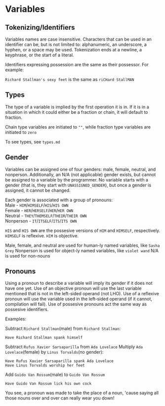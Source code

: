 # Variables
## Tokenizing/Identifiers
Variables names are case insensitive. Characters that can be used in an identifier
can be, but is not limited to: alphanumeric, an underscore, a hyphen, or a
space may be used. Tokenization ends at a newline, a keyphrase, or the
start of a literal.

Identifiers expressing possession are the same as their possessor. For
example:

`Richard Stallman's sexy feet` is the same as `riCHard StallMAN`

## Types
The type of a variable is implied by the first operation it is in. If it
is in a situation in which it could either be a fraction or chain, it
will default to fraction.

Chain type variables are initiated to `""`, while fraction type variables
are initiated to `zero`

To see types, see `types.md`

## Gender
Variables can be assigned one of four genders: male, female, neutral,
 and nonperson. Additionally, an N/A (not applicable) gender exists, but
 cannot be assigned to a variable by the programmer. No variable starts
 with a gender (that is, they start with `UNASSIGNED_GENDER`), but once a gender is
assigned, it cannot be changed.

Each gender is associated with a group of pronouns:  
Male - `HIM`/`HIMSELF`/`HIS`/`HIS OWN`  
Female - `HER`/`HERSELF`/`HER`/`HER OWN`  
Neutral - `THEY`/`THEMSELF`/`THEIR`/`THEIR OWN`  
Nonperson - `IT`/`ITSELF`/`ITS`/`ITS OWN`  

`HIS` and `HIS OWN` are the possesive versions of `HIM` and `HIMSELF`,
respectively. `HIMSELF` is reflexive. `HIM` is objective.

Male, female, and neutral are used for human-ly named variables,
like `Sasha Grey`
Nonperson is used for object-ly named variables, like `violet wand`
N/A is used for non-nouns


## Pronouns
Using a pronoun to describe a variable will imply its gender if it does
not have one yet. Use of an objective pronoun will use the last variable
mentioned that is not in the left-sided operand (not LHO). Use of a
reflexive pronoun will use the variable used in the left-sided operand
(if it cannot, compilation will fail). Use of possesive pronouns act the
same way as possesive identifiers.

Examples:

Subtract `Richard Stallman`(male) from `Richard Stallman`:

    Have Richard Stallman spank himself

Subtract `Rufus Xavier Sarsaparilla` from `Ada Lovelace`
Multiply `Ada Lovelace`(female) by `Linus Torvalds`(no gender):

    Have Rufus Xavier Sarsaparilla spank Ada Lovelace
    Have Linus Torvalds worship her feet

Add `Guido Van Rossum`(male) to `Guido Van Rossum`

    Have Guido Van Rossum lick his own cock

You see, a pronoun was made to take the place of a noun, 'cause saying
all those nouns over and over can really wear you down!

